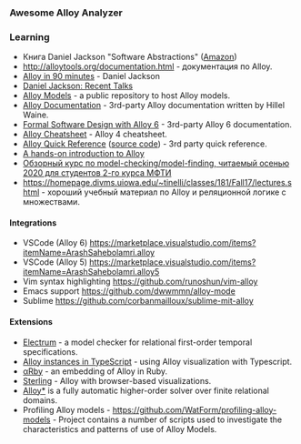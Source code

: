 ### Awesome Alloy Analyzer

### Learning

- Книга Daniel Jackson "Software Abstractions" ([Amazon](https://www.amazon.com/Software-Abstractions-Logic-Language-Analysis/dp/0262017156))
- http://alloytools.org/documentation.html - документация по Alloy.
- [Alloy in 90 minutes](https://people.csail.mit.edu/dnj/talks/re05-tutorial/alloy-90.pdf) - Daniel Jackson
- [Daniel Jackson: Recent Talks](https://people.csail.mit.edu/dnj/talks/)
- [Alloy Models](https://github.com/AlloyTools/models) - a public repository to host Alloy models.
- [Alloy Documentation](https://alloy.readthedocs.io/) - 3rd-party Alloy documentation written by Hillel Waine.
- [Formal Software Design with Alloy 6](https://haslab.github.io/formal-software-design/index.html) - 3rd-party Alloy 6 documentation.
- [Alloy Cheatsheet](https://blackmesatech.com/2013/07/alloy/slides/cheatsheet.pdf) - Alloy 4 cheatsheet.
- [Alloy Quick Reference](https://www.monperrus.net/martin/alloy-quick-ref.pdf) ([source code](https://github.com/monperrus/alloy-quick-reference)) - 3rd party quick reference.
- [A hands-on introduction to Alloy](https://blackmesatech.com/2013/07/alloy/)
- [Обзорный курс по model-checking/model-finding, читаемый осенью 2020 для студентов 2-го курса МФТИ](https://github.com/vasil-sd/engineering-sw-hw-model-checking-letures)
- https://homepage.divms.uiowa.edu/~tinelli/classes/181/Fall17/lectures.shtml -
  хороший учебный материал по Alloy и реляционной логике с множествами.

#### Integrations

- VSCode (Alloy 6) https://marketplace.visualstudio.com/items?itemName=ArashSahebolamri.alloy
- VSCode (Alloy 5) https://marketplace.visualstudio.com/items?itemName=ArashSahebolamri.alloy5
- Vim syntax highlighting https://github.com/runoshun/vim-alloy
- Emacs support https://github.com/dwwmmn/alloy-mode
- Sublime https://github.com/corbanmailloux/sublime-mit-alloy

#### Extensions

- [Electrum](http://haslab.github.io/Electrum/) - a model checker for relational first-order temporal specifications.
- [Alloy instances in TypeScript](https://github.com/alloy-js/alloy-ts) - using
  Alloy visualization with Typescript.
- [αRby](https://aleksandarmilicevic.github.io/arby) - an embedding of Alloy in Ruby.
- [Sterling](https://alloy-js.github.io/tour/) - Alloy with browser-based visualizations.
- [Alloy\*](https://github.com/aleksandarmilicevic/hola) is a fully automatic
  higher-order solver over finite relational domains.
- Profiling Alloy models - https://github.com/WatForm/profiling-alloy-models -
  Project contains a number of scripts used to investigate the characteristics
  and patterns of use of Alloy Models.
